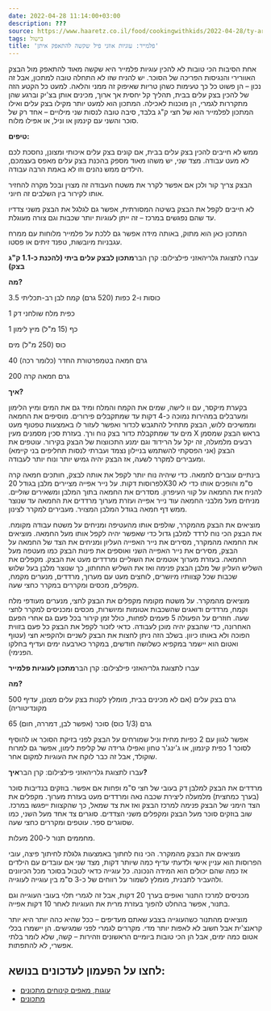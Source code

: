 ```yaml
---
date: 2022-04-28 11:14:00+03:00
description: ???
source: https://www.haaretz.co.il/food/cookingwithkids/2022-04-28/ty-article/00000180-89f4-d977-a787-fff6db020000
tags: בישול
title: 'פלמייר: עוגיות אוזני פיל שקשה להתאפק איתן'
---
```


אחת הסיבות הכי טובות לא להכין עוגיות פלמייר היא שקשה מאוד להתאפק מול הבצק האוורירי והנגיסות הפריכה של הסוכר. יש להניח שזו לא התחלה טובה למתכון, אבל זה נכון – הן פשוט כל כך טעימות כשהן טריות שאיפוק זה ממני והלאה. למעט כל הקטע הזה של להכין בצק עלים בבית, תהליך קל יחסית אך ארוך, מכינים אותן בצ'יק וברגע שהן מתקררות לגמרי, הן מוכנות לאכילה. המתכון הוא למעט יותר מקילו בצק עלים ואילו המתכון לפלמייר הוא של חצי ק"ג בלבד, סיבה טובה לנסות שני מילויים – אחד רק של סוכר והשני עם קינמון או וניל, או אפילו מלוח.

**טיפים:**

ממש לא חייבים להכין בצק עלים בבית, אם קונים בצק עלים איכותי ומצונן, נחסכת לכם לא מעט עבודה. מצד שני, יש משהו מאוד מספק בהכנת בצק עלים מאפס בעצמכם, הילדים ממש נהנים וזו לא באמת הרבה עבודה.

הבצק צריך קור ולכן אם אפשר לקרר את משטח העבודה זה מצוין ובכל מקרה להחזיר אותו לקירור בין השלבים זה חיוני.

לא חייבים לקפל את הבצק בשיטה המסורתית, אפשר גם לגלגל את הבצק משני צדדיו עד שהם נפגשים במרכז – זה ייתן לעוגיות יותר שכבות וגם צורה מעוגלת.

המתכון כאן הוא מתוק, באותה מידה אפשר גם ללכת על פלמייר מלוחות עם ממרח עגבניות מיובשות, טפנד זיתים או פסטו.

 עברו לתצוגת גלריהאזני פילצילום: קרן הבר**מתכון לבצק עלים ביתי (להכנת כ-1.1 ק"ג בצק)**

**מה?**

3.5 כוסות ו-2 כפות (520 גרם) קמח לבן רב-תכליתי

1 כפית מלח שולחני דק

1 כף (15 מ"ל) מיץ לימון

כוס (250 מ"ל) מים

40 גרם חמאה בטמפרטורת החדר (כלומר רכה)

200 גרם חמאה קרה

**איך?**

בקערת מיקסר, עם וו לישה, שמים את הקמח והמלח ומיד גם את המים ומיץ הלימון ומערבלים במהירות נמוכה כ-4 דקות עד שמתקבלים פירורים. מוסיפים את החמאה וממשיכים ללוש, הבצק מתחיל להתגבש לכדור ואפשר לעזור לו באמצעות טפטוף מעט מים עד שמתקבלת כדור בצק נוח ורך. בעזרת סכין מסמנים מעין X בראש הבצק שמסמן רבעים מלמעלה, זה יקל על הרידוד וגם ימנע התכווצות של הבצק בקירור. עוטפים את הבצק (אני הפסקתי להשתמש בניילון נצמד ועברתי לנסות תחליפים בני קיימא) ומעבירים למקרר לשעה, אז הבצק יהיה גמיש יותר ונוח יותר לעבודה.

בינתיים עוברים לחמאה. כדי שיהיה נוח יותר לקפל את אותה לבצק, חותכים חמאה קרה לפרוסות דקות. על נייר אפייה מציירים מלבן בגודל 20X30 ס"מ והופכים אותו כדי לא להניח את החמאה על קווי העיפרון. מסדרים את החמאה בתוך המלבן ומשאירים שוליים. מניחים מעל מלבני החמאה עוד נייר אפייה ועזרת מערוך מרדדים את החמאה עד שנוצר ממש דף חמאה בגודל המלבן המצויר. מעבירים למקרר לצינון.

מוציאים את הבצק מהמקרר, שולפים אותו מהעטיפה ומניחים על משטח עבודה מקומח. את הבצק הכי נוח לרדד למלבן גדול כדי שאפשר יהיה לקפל אותו מעל החמאה. מוציאים את החמאה מהמקרר, מסירים את נייר האפייה העליון ומניחים את הצד של החמאה על הבצק, מסירים את נייר האפייה השני ואוספים את פינות הבצק כמו מעטפה מעל החמאה. בעזרת מערוך אוטמים את השוליים ומרדדים מעט את הבצק. מקפלים את השליש העליון של מלבן הבצק פנימה ואז את השליש התחתון, כך שנוצר מלבן בעל שלוש שכבות שכל קצוותיו מיושרים, לוחצים מעט עם מערוך, מרדדים, מנערים מקמח, מקפלים, מכסים ומקררים במקרר כחצי שעה.

מוציאים מהמקרר. על משטח מקומח מקפלים את הבצק לחצי, מנערים מעודפי מלח וקמח, מרדדים ודואגים שהשכבות אטומות ומיושרות, מכסים ומכניסים למקרר לחצי שעה. חוזרים על הפעולה 5 פעמים לפחות, כולל זמן קירור בכל פעם גם אחרי הפעם האחרונה, כדי שהבצק יהיה מוכן לעבודה. כדאי לזכור לקפל את הבצק כל פעם בזווית הפוכה ולא באותו כיוון. בשלב הזה ניתן לחצות את הבצק לשניים ולהקפיא חצי (עטוף ואטום הוא יישמר במקפיא כשלושה חודשים, במקרר כארבעה ימים ועדיף בחלקו הפנימי).

 עברו לתצוגת גלריהאזני פילצילום: קרן הבר**מתכון לעוגיות פלמייר** 

**מה?**

500 גרם בצק עלים (אם לא מכינים בבית, מומלץ לקנות בצק עלים מצונן, עדיף מקונדיטוריה)

65 גרם (1/3 כוס) סוכר (אפשר לבן, דמררה, חום) 

אפשר לגוון עם 2 כפיות מחית וניל שמורחים על הבצק לפני בזיקת הסוכר או להוסיף לסוכר 1 כפית קינמון, או ג'ינג'ר טחון ואפילו גרידה של קליפת לימון, אפשר גם למרוח שוקולד, אבל זה כבר לוקח את העוגיות למקום אחר.

 עברו לתצוגת גלריהאזני פילצילום: קרן הבר**איך?**

מרדדים את הבצק למלבן דק בעובי של חצי ס"מ ופחות אם אפשר. בוזקים בנדיבות סוכר (בערך כמחצית) מלמעלה ליצירת שכבה נאה ומרדדים מעט בעזרת מערוך. מקפלים את הצד הימני של הבצק פנימה למרכז הבצק ואז את צד שמאל, כך שהקצוות ייפגשו במרכז. שוב בוזקים סוכר מעל הבצק ומקפלים משני הצדדים. סוגרים צד אחד מעל השני, כמו שסוגרים ספר. עוטפים ומקררים כחצי שעה.

מחממים תנור ל-200 מעלות.

מוציאים את הבצק מהמקרר. הכי נוח לחתוך באמצעות גלגלת לחיתוך פיצה, עובי הפרוסות הוא עניין אישי ולדעתי עדיף כמה שיותר דקות, מצד שני אם עובדים עם הילדים אז כמה שהם יכולים הוא המידה הנכונה. כל עוגייה כדאי לטבול בסוכר מכל הכיוונים ולהעביר לתבנית, מומלץ לשמור על רווחים של כ-3 ס"מ בין עוגייה לעוגייה.

מכניסים למרכז התנור ואופים בערך 20 דקות, אבל זה לגמרי תלוי בעובי העוגייה וגם בתנור, אפשר בהחלט להפוך בעזרת מרית את העוגיות לאחר 10 דקות אפייה.

מוציאים מהתנור כשהעוגייה בצבע שאתם מעדיפים – ככל שהיא כהה יותר היא יותר קראנצ'ית אבל חשוב לא לאפות יותר מדי. מקררים לגמרי לפני שמגישים. הן יישמרו בכלי אטום כמה ימים, אבל הן הכי טובות ביומיים הראשונים וזהירות – קשה, שלא לומר בלתי אפשרי, לא להתפתות.

לחצו על הפעמון לעדכונים בנושא:
------------------------------

* [עוגות, מאפים קינוחים מתכונים](/ty-tag/cakes-0000017f-da2a-d938-a17f-fe2a21fc0000)
* [מתכונים](/ty-tag/recipes-0000017f-da28-dea8-a77f-de6a4ba50000)